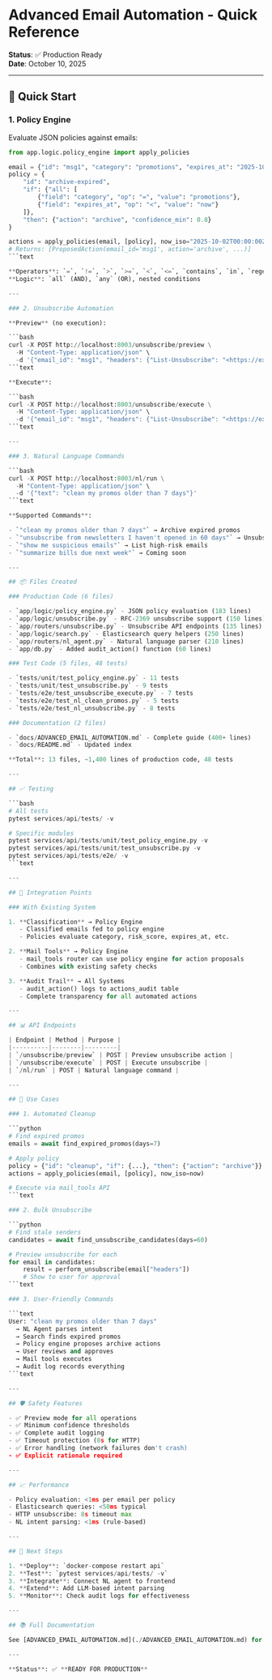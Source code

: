 # Advanced Email Automation - Quick Reference

**Status**: ✅ Production Ready  
**Date**: October 10, 2025

---

## 🚀 Quick Start

### 1. Policy Engine

Evaluate JSON policies against emails:

```python
from app.logic.policy_engine import apply_policies

email = {"id": "msg1", "category": "promotions", "expires_at": "2025-10-01T00:00:00Z"}
policy = {
    "id": "archive-expired",
    "if": {"all": [
        {"field": "category", "op": "=", "value": "promotions"},
        {"field": "expires_at", "op": "<", "value": "now"}
    ]},
    "then": {"action": "archive", "confidence_min": 0.8}
}

actions = apply_policies(email, [policy], now_iso="2025-10-02T00:00:00Z")
# Returns: [ProposedAction(email_id='msg1', action='archive', ...)]
```text

**Operators**: `=`, `!=`, `>`, `>=`, `<`, `<=`, `contains`, `in`, `regex`  
**Logic**: `all` (AND), `any` (OR), nested conditions

---

### 2. Unsubscribe Automation

**Preview** (no execution):

```bash
curl -X POST http://localhost:8003/unsubscribe/preview \
  -H "Content-Type: application/json" \
  -d '{"email_id": "msg1", "headers": {"List-Unsubscribe": "<https://ex.com/unsub>"}}'
```text

**Execute**:

```bash
curl -X POST http://localhost:8003/unsubscribe/execute \
  -H "Content-Type: application/json" \
  -d '{"email_id": "msg1", "headers": {"List-Unsubscribe": "<https://ex.com/unsub>"}}'
```text

---

### 3. Natural Language Commands

```bash
curl -X POST http://localhost:8003/nl/run \
  -H "Content-Type: application/json" \
  -d '{"text": "clean my promos older than 7 days"}'
```text

**Supported Commands**:

- `"clean my promos older than 7 days"` → Archive expired promos
- `"unsubscribe from newsletters I haven't opened in 60 days"` → Unsubscribe from stale senders
- `"show me suspicious emails"` → List high-risk emails
- `"summarize bills due next week"` → Coming soon

---

## 📦 Files Created

### Production Code (6 files)

- `app/logic/policy_engine.py` - JSON policy evaluation (183 lines)
- `app/logic/unsubscribe.py` - RFC-2369 unsubscribe support (150 lines)
- `app/routers/unsubscribe.py` - Unsubscribe API endpoints (135 lines)
- `app/logic/search.py` - Elasticsearch query helpers (250 lines)
- `app/routers/nl_agent.py` - Natural language parser (210 lines)
- `app/db.py` - Added audit_action() function (60 lines)

### Test Code (5 files, 48 tests)

- `tests/unit/test_policy_engine.py` - 11 tests
- `tests/unit/test_unsubscribe.py` - 9 tests
- `tests/e2e/test_unsubscribe_execute.py` - 7 tests
- `tests/e2e/test_nl_clean_promos.py` - 5 tests
- `tests/e2e/test_nl_unsubscribe.py` - 8 tests

### Documentation (2 files)

- `docs/ADVANCED_EMAIL_AUTOMATION.md` - Complete guide (400+ lines)
- `docs/README.md` - Updated index

**Total**: 13 files, ~1,400 lines of production code, 48 tests

---

## ✅ Testing

```bash
# All tests
pytest services/api/tests/ -v

# Specific modules
pytest services/api/tests/unit/test_policy_engine.py -v
pytest services/api/tests/unit/test_unsubscribe.py -v
pytest services/api/tests/e2e/ -v
```text

---

## 🔧 Integration Points

### With Existing System

1. **Classification** → Policy Engine
   - Classified emails fed to policy engine
   - Policies evaluate category, risk_score, expires_at, etc.

2. **Mail Tools** → Policy Engine
   - mail_tools router can use policy engine for action proposals
   - Combines with existing safety checks

3. **Audit Trail** → All Systems
   - audit_action() logs to actions_audit table
   - Complete transparency for all automated actions

---

## 📊 API Endpoints

| Endpoint | Method | Purpose |
|----------|--------|---------|
| `/unsubscribe/preview` | POST | Preview unsubscribe action |
| `/unsubscribe/execute` | POST | Execute unsubscribe |
| `/nl/run` | POST | Natural language command |

---

## 🎯 Use Cases

### 1. Automated Cleanup

```python
# Find expired promos
emails = await find_expired_promos(days=7)

# Apply policy
policy = {"id": "cleanup", "if": {...}, "then": {"action": "archive"}}
actions = apply_policies(email, [policy], now_iso=now)

# Execute via mail_tools API
```text

### 2. Bulk Unsubscribe

```python
# Find stale senders
candidates = await find_unsubscribe_candidates(days=60)

# Preview unsubscribe for each
for email in candidates:
    result = perform_unsubscribe(email["headers"])
    # Show to user for approval
```text

### 3. User-Friendly Commands

```text
User: "clean my promos older than 7 days"
  → NL Agent parses intent
  → Search finds expired promos
  → Policy engine proposes archive actions
  → User reviews and approves
  → Mail tools executes
  → Audit log records everything
```text

---

## 🛡️ Safety Features

- ✅ Preview mode for all operations
- ✅ Minimum confidence thresholds
- ✅ Complete audit logging
- ✅ Timeout protection (8s for HTTP)
- ✅ Error handling (network failures don't crash)
- ✅ Explicit rationale required

---

## 📈 Performance

- Policy evaluation: <1ms per email per policy
- Elasticsearch queries: <50ms typical
- HTTP unsubscribe: 8s timeout max
- NL intent parsing: <1ms (rule-based)

---

## 🔮 Next Steps

1. **Deploy**: `docker-compose restart api`
2. **Test**: `pytest services/api/tests/ -v`
3. **Integrate**: Connect NL agent to frontend
4. **Extend**: Add LLM-based intent parsing
5. **Monitor**: Check audit logs for effectiveness

---

## 📚 Full Documentation

See [ADVANCED_EMAIL_AUTOMATION.md](./ADVANCED_EMAIL_AUTOMATION.md) for complete details.

---

**Status**: ✅ **READY FOR PRODUCTION**
